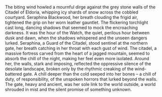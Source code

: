 The biting wind howled a mournful dirge against the grey stone walls of the Citadel of Eldoria, whipping icy shards of snow across the cobbled courtyard.  Seraphina Blackwood, her breath clouding the frigid air, tightened the grip on her worn leather gauntlet.  The flickering torchlight cast long, dancing shadows that seemed to mock the encroaching darkness.  It was the hour of the Watch, the quiet, perilous hour between dusk and dawn, when the shadows whispered and the unseen dangers lurked.  Seraphina, a Guard of the Citadel, stood sentinel at the northern gate, her breath catching in her throat with each gust of wind.  The citadel, a massive fortress carved from the heart of a jagged mountain, seemed to absorb the chill of the night, making her feel even more isolated.  Around her, the walls, stark and imposing, reflected the oppressive silence of the desolate landscape, broken only by the rhythmic creaking of the wind-battered gate.  A chill deeper than the cold seeped into her bones – a chill of duty, of responsibility, of the unspoken horrors that lurked beyond the walls.  The gate, heavy and ancient, was her sole link to the world outside, a world shrouded in mist and the silent promise of something unknown.
